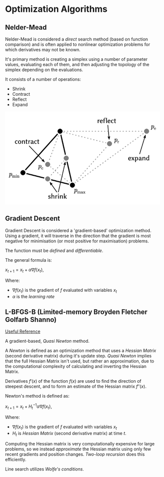 # Optimization Algorithms

## Nelder-Mead

Nelder-Mead is considered a *direct* search method (based on function comparison) and is often applied to nonlinear optimization problems for which derivatives may not be known.

It's primary method is creating a simplex using a number of parameter values, evaluating each of them, and then adjusting the topology of the simplex depending on the evaluations.

It consists of a number of operations:

- Shrink
- Contract
- Reflect
- Expand

<p align="center">
<img src="../img/nelder_iteration.png"/>
</p>

## Gradient Descent

Gradient Descent is considered a 'gradient-based' optimization method. Using a gradient, it will traverse in the direction that the gradient is most negative for minimisation (or most positive for maximisation) problems.

The function must be *defined* and *differentiable*. 

The general formula is:

$x_{t+1} = x_t + \alpha \nabla f(x_t),$

Where:
- $\nabla f(x_t)$ is the gradient of $f$ evaluated with variables $x_t$
- $\alpha$ is the *learning rate*

## L-BFGS-B (Limited-memory Broyden Fletcher Golfarb Shanno)

[Useful Reference](https://medium.com/gaussian-machine/implement-l-bfgs-optimization-from-scratch-3e5c909f9079)

A gradient-based, *Quasi Newton* method.

A *Newton* is defined as an optimization method that uses a *Hessian Matrix* (second derivative matrix) during it's update step. *Quasi Newton* implies that the full Hessian Matrix isn't used, but rather an approximation, due to the computational complexity of calculating and inverting the Hessian Matrix.

Derivatives $f'(x)$ of the function $f(x)$ are used to find the direction of steepest descent, and to form an estimate of the Hessian matrix $f''(x)$.

Newton's method is defined as:

$x_{t+1} = x_t + H_t^{-1} \alpha \nabla f(x_t),$

Where:
- $\nabla f(x_t)$ is the gradient of $f$ evaluated with variables $x_t$
- $H_t$ is *Hessian Matrix* (second derivative matrix) at time $t$.

Computing the Hessian matrix is very computationally expensive for large problems, so we instead *approximate* the Hessian matrix using only few recent gradients and position changes. *Two-loop recursion* does this efficiently.

Line search utilizes *Wolfe's conditions*.